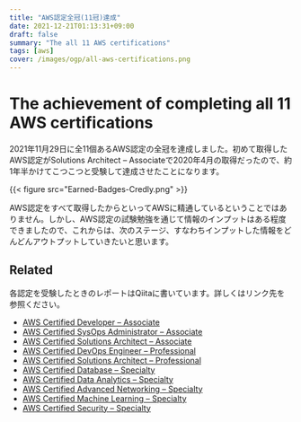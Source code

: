 ```yaml
---
title: "AWS認定全冠(11冠)達成"
date: 2021-12-21T01:13:31+09:00
draft: false
summary: "The all 11 AWS certifications"
tags: [aws]
cover: /images/ogp/all-aws-certifications.png
---
```


# The achievement of completing all 11 AWS certifications

2021年11月29日に全11個あるAWS認定の全冠を達成しました。初めて取得したAWS認定がSolutions Architect – Associateで2020年4月の取得だったので、約1年半かけてこつこつと受験して達成させたことになります。

{{< figure src="Earned-Badges-Credly.png" >}}

AWS認定をすべて取得したからといってAWSに精通しているということではありません。しかし、AWS認定の試験勉強を通じて情報のインプットはある程度できましたので、これからは、次のステージ、すなわちインプットした情報をどんどんアウトプットしていきたいと思います。

## Related

各認定を受験したときのレポートはQiitaに書いています。詳しくはリンク先を参照ください。

- [AWS Certified Developer – Associate](https://qiita.com/kiyo27/items/016e1e635e08e6054d60)
- [AWS Certified SysOps Administrator – Associate](https://qiita.com/kiyo27/items/a97f833c6b0e87e196a9)
- [AWS Certified Solutions Architect – Associate](https://qiita.com/kiyo27/items/cda4faa2f97509fb2670)
- [AWS Certified DevOps Engineer – Professional](https://qiita.com/kiyo27/items/4b112f4da65aac8d3544)
- [AWS Certified Solutions Architect – Professional](https://qiita.com/kiyo27/items/88ef03ecff7bcb2771c3)
- [AWS Certified Database – Specialty](https://qiita.com/kiyo27/items/35744d019e98a9fc0f1b)
- [AWS Certified Data Analytics – Specialty](https://qiita.com/kiyo27/items/3db754cdfe3c4a82317f)
- [AWS Certified Advanced Networking – Specialty](https://qiita.com/kiyo27/items/9be114afae4817c860be)
- [AWS Certified Machine Learning – Specialty](https://qiita.com/kiyo27/items/fc9a9cfa8a55742ca2e2)
- [AWS Certified Security – Specialty](https://qiita.com/kiyo27/items/7d2e7d06c5016fe1df39)
